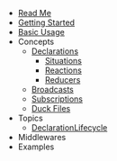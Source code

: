 * [Read Me](/README.md)
* [Getting Started](/docs/GettingStarted.md)
* [Basic Usage](/docs/BasicUsage.md)
* Concepts
  * [Declarations](/docs/concepts/declarations/README.md)
    * [Situations](/docs/concepts/declarations/Situations.md)
    * [Reactions](/docs/concepts/declarations/Reactions.md)
    * [Reducers](/docs/concepts/declarations/Reducers.md)
  * [Broadcasts](/docs/concepts/Broadcasts.md)
  * [Subscriptions](/docs/concepts/Subscriptions.md)
  * [Duck Files](/docs/concepts/Ducks.md)
* Topics
  * [DeclarationLifecycle](/docs/topics/DeclarationLifecycle.md)
* Middlewares
* Examples
